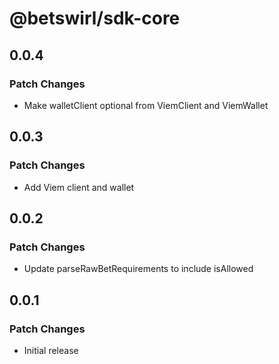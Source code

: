 # @betswirl/sdk-core

## 0.0.4

### Patch Changes

- Make walletClient optional from ViemClient and ViemWallet

## 0.0.3

### Patch Changes

- Add Viem client and wallet

## 0.0.2

### Patch Changes

- Update parseRawBetRequirements to include isAllowed

## 0.0.1

### Patch Changes

- Initial release
